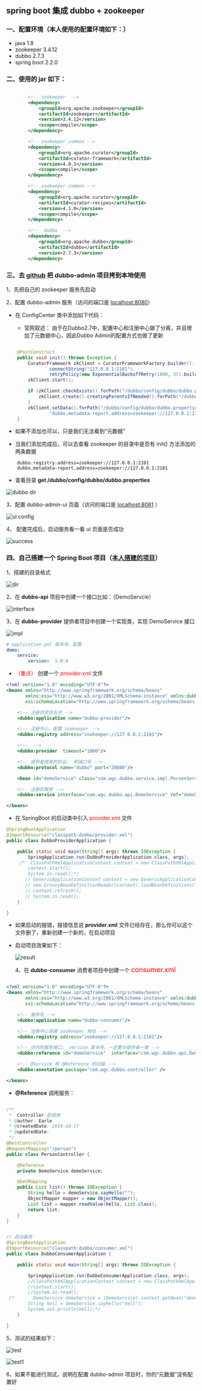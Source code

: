 ## spring boot 集成 dubbo + zookeeper

### 一、配置环境（本人使用的配置环境如下：）


-  java     1.8
-  zookeeper  3.4.12
-  dubbo  2.7.3
-  spring boot 2.2.0


### 二、使用的 jar  如下：

``` xml

        <!-- zookeeper  -->
        <dependency>
            <groupId>org.apache.zookeeper</groupId>
            <artifactId>zookeeper</artifactId>
            <version>3.4.12</version>
            <scope>compile</scope>
        </dependency>

        <!-- zookeeper common -->
        <dependency>
            <groupId>org.apache.curator</groupId>
            <artifactId>curator-framework</artifactId>
            <version>4.0.1</version>
            <scope>compile</scope>
        </dependency>

        <!-- zookeeper common -->
        <dependency>
            <groupId>org.apache.curator</groupId>
            <artifactId>curator-recipes</artifactId>
            <version>4.1.0</version>
            <scope>compile</scope>
        </dependency>

        <!--  dubbo  -->
        <dependency>
            <groupId>org.apache.dubbo</groupId>
            <artifactId>dubbo</artifactId>
            <version>2.7.3</version>
        </dependency>

```

### 三、去 [github](https://github.com/apache/dubbo-admin) 把  dubbo-admin 项目拷到本地使用

1、先把自己的 zookeeper 服务先启动

2、配置 dubbo-admin 服务（访问的端口是 [localhost:8080](http://localhost:8080)）

  - 在   ConfigCenter  类中添加如下代码：

    -  官网叙述： 由于在Dubbo2.7中，配置中心和注册中心做了分离，并且增加了元数据中心，因此Dubbo Admin的配置方式也做了更新

```  java

    @PostConstruct
    public void init() throws Exception {
        CuratorFramework zkClient = CuratorFrameworkFactory.builder().
                connectString("127.0.0.1:2181").
                retryPolicy(new ExponentialBackoffRetry(1000, 3)).build();
        zkClient.start();

        if (zkClient.checkExists().forPath("/dubbo/config/dubbo/dubbo.properties") == null) {
            zkClient.create().creatingParentsIfNeeded().forPath("/dubbo/config/dubbo/dubbo.properties");
        }
        zkClient.setData().forPath("/dubbo/config/dubbo/dubbo.properties", ("dubbo.registry.address=zookeeper://127.0.0.1:2181\n" +
                "dubbo.metadata-report.address=zookeeper://127.0.0.1:2181").getBytes());
    }


```

- 如果不添加也可以，只是我们无法看到“元数据”

- 当我们添加完成后，可以去查看 zookeeper 的目录中是否有 init() 方法添加的两条数据

``` properties 
    dubbo.registry.address=zookeeper://127.0.0.1:2181
    dubbo.metadata-report.address=zookeeper://127.0.0.1:2181

```

- 查看目录  **get /dubbo/config/dubbo/dubbo.properties** 

![dubbo dir](./img/1.png)

3、配置  dubbo-admin-ui 页面（访问的端口是 [localhost:8081](http://localhost:8081) ）

![ui config](./img/2.png)

4、 配置完成后，启动服务看一看 ui 页面是否成功

![success](./img/4.png)

### 四、自己搭建一个 Spring Boot 项目（[本人搭建的项目]()）

1、搭建的目录格式

![dir](./img/3.png)

2、在 **dubbo-api** 项目中创建一个接口比如：（DemoServcie）

![interface](./img/5.png)

3、在 **dubbo-provider**  提供者项目中创建一个实现类，实现 DemoService 接口

![impl](./img/6.png)

``` yml
# application.yml 版本号，配置
demo:
    service:
        version:  1.0.0

```

-  <font color="red">（重点）</font>  创建一个 <font color="red"> provider.xml</font>  文件

```  xml
<?xml version="1.0" encoding="UTF-8"?>
<beans xmlns="http://www.springframework.org/schema/beans"
       xmlns:xsi="http://www.w3.org/2001/XMLSchema-instance" xmlns:dubbo="http://dubbo.apache.org/schema/dubbo"
       xsi:schemaLocation="http://www.springframework.org/schema/beans http://www.springframework.org/schema/beans/spring-beans.xsd http://dubbo.apache.org/schema/dubbo http://dubbo.apache.org/schema/dubbo/dubbo.xsd">

    <!-- 注册的项目名字 -->
    <dubbo:application name="dubbo-provider"/>

    <!-- 注册中心，配置 zookeeper -->
    <dubbo:registry address="zookeeper://127.0.0.1:2181"/>

    <!--  -->
    <dubbo:provider  timeout="1000"/>

    <!-- 提供者使用的协议， 和端口号 -->
    <dubbo:protocol name="dubbo" port="20880"/>

    <bean id="demoService" class="com.wgc.dubbo.service.impl.PersonServiceImpl"/>

    <!-- 注册的服务 -->
    <dubbo:service interface="com.wgc.dubbo.api.DemoService" ref="demoService"/>

</beans>

```

- 在 SpringBoot 的启动类中引入  <font color="red"> provider.xml </font>   文件

``` java
@SpringBootApplication
@ImportResource("classpath:dubbo/provider.xml")
public class DubboProviderApplication {

    public static void main(String[] args) throws IOException {
        SpringApplication.run(DubboProviderApplication.class, args);
     /*  ClassPathXmlApplicationContext context = new ClassPathXmlApplicationContext(new String[] {"classpath:dubbo/provider.xml"});
        context.start();
        System.in.read();*/
       // GenericApplicationContext context = new GenericApplicationContext();
       // new GroovyBeanDefinitionReader(context).loadBeanDefinitions("dubbo/provider.xml");
       // context.refresh();
       // System.in.read();
    }

}

```

- 如果启动的报错，报错信息说 **provider.xml** 文件已经存在，那么你可以这个文件删了，重新创建一个新的，在启动项目

- 启动项目效果如下：
  
  ![result](./img/7.png)

  4、在 **dubbo-consumer**  消费者项目中创建一个  <font color="red" size="4px">  consumer.xml </font> 

``` xml

<?xml version="1.0" encoding="UTF-8"?>
<beans xmlns="http://www.springframework.org/schema/beans"
       xmlns:xsi="http://www.w3.org/2001/XMLSchema-instance" xmlns:dubbo="http://dubbo.apache.org/schema/dubbo"
       xsi:schemaLocation="http://www.springframework.org/schema/beans http://www.springframework.org/schema/beans/spring-beans.xsd http://dubbo.apache.org/schema/dubbo http://dubbo.apache.org/schema/dubbo/dubbo.xsd">

    <!-- 服务名 -->
    <dubbo:application name="dubbo-consumer"/>

    <!-- 注册中心连接 zookeeper 地址 -->
    <dubbo:registry address="zookeeper://127.0.0.1:2181"/>

    <!-- 访问的服务接口， version 版本号，一定要与提供者一致 -->
    <dubbo:reference id="demoService"  interface="com.wgc.dubbo.api.DemoService" version="1.0.0"/>

    <!-- @Service 和 @Reference 的扫描 -->
    <dubbo:annotation package="com.wgc.dubbo.controller" />

</beans>
```

- **@Reference** 调用服务：



``` java 

/**
 *  Controller 层调用
 * @author: Earle
 * @createdDate: 2019-10-17
 * @updatedDate:
 */
@RestController
@RequestMapping("/person")
public class PersonController {

    @Reference
    private DemoService demoService;

    @GetMapping
    public List list() throws IOException {
        String hello = demoService.sayHello("");
        ObjectMapper mapper = new ObjectMapper();
        List list = mapper.readValue(hello, List.class);
        return list;
    }
}


```

``` java

// 启动服务
@SpringBootApplication
@ImportResource("classpath:dubbo/consumer.xml")
public class DubboConsumerApplication {

    public static void main(String[] args) throws IOException {

        SpringApplication.run(DubboConsumerApplication.class, args);
        //ClassPathXmlApplicationContext context = new ClassPathXmlApplicationContext("dubbo/consumer.xml");
        //context.start();
        //System.in.read();
 /*       DemoService demoService = (DemoService) context.getBean("demoService");
        String hell = demoService.sayHello("hell");
        System.out.println(hell);*/
    }

}

```

5、测试的结果如下：

![test](./img/8.png)

![test1](./img/9.png)

6、如果不能进行测试，说明在配置 dubbo-admin 项目时，你的“元数据”没有配置好